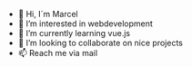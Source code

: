 - 👋 Hi, I´m Marcel
- 👀 I’m interested in webdevelopment 
- 🌱 I’m currently learning vue.js
- 💞️ I’m looking to collaborate on nice projects
- 📫 Reach me via mail 

<!---
Pik-1/Pik-1 is a ✨ special ✨ repository because its `README.md` (this file) appears on your GitHub profile.
You can click the Preview link to take a look at your changes.
--->
